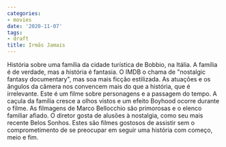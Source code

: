 ```yaml
---
categories:
- movies
date: '2020-11-07'
tags:
- draft
title: Irmãs Jamais
---
```


História sobre uma família da cidade turística de Bobbio, na Itália. A família é de verdade, mas a história é fantasia. O IMDB o chama de "nostalgic fantasy documentary", mas soa mais ficção estilizada. As atuações e os ângulos da câmera nos convencem mais do que a história, que é irrelevante. Este é um filme sobre personagens e a passagem do tempo. A caçula da família cresce a olhos vistos e um efeito Boyhood ocorre durante o filme. As filmagens de Marco Bellocchio são primorosas e o elenco familiar afiado. O diretor gosta de alusões à nostalgia, como seu mais recente Belos Sonhos. Estes são filmes gostosos de assistir sem o comprometimento de se preocupar em seguir uma história com começo, meio e fim.